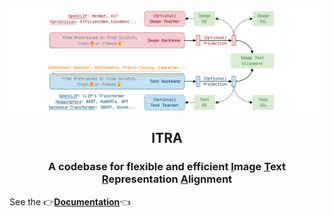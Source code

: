 <!-- Improved compatibility of back to top link: See: https://github.com/othneildrew/Best-README-Template/pull/73 -->
<a name="readme-top"></a>

<p align="center">
<img style="vertical-align:middle" src="assets/pipeline.png" />
</p>

<h2 align="center">
<span><strong>ITRA</strong></span>
</h2>


<h3 align="center">
A codebase for flexible and efficient <b><u>I</u></b>mage <b><u>T</u></b>ext <b><u>R</u></b>epresentation <b><u>A</u></b>lignment
</h3>

See the 👉[**Documentation**](https://itra.readthedocs.io/en/latest/)👈
